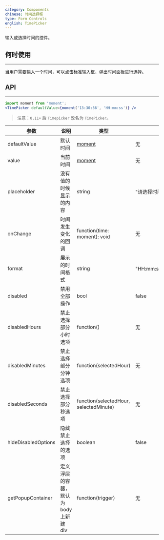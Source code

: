 ```yaml
---
category: Components
chinese: 时间选择框
type: Form Controls
english: TimePicker
---
```


输入或选择时间的控件。

## 何时使用
--------

当用户需要输入一个时间，可以点击标准输入框，弹出时间面板进行选择。

## API
---

```jsx
import moment from 'moment';
<TimePicker defaultValue={moment('13:30:56', 'HH:mm:ss')} />
```

> 注意：`0.11+` 后 `Timepicker` 改名为 `TimePicker`。

| 参数                 | 说明 | 类型 | 默认值 |
|---------------------|-----|-----|-------|
| defaultValue        | 默认时间 | [moment](http://momentjs.com/) | 无 |
| value               | 当前时间 | [moment](http://momentjs.com/) | 无 |
| placeholder         | 没有值的时候显示的内容 | string | "请选择时间" |
| onChange            | 时间发生变化的回调     | function(time: moment): void | 无 |
| format              | 展示的时间格式 | string | "HH:mm:ss"、"HH:mm"、"mm:ss" |
| disabled            | 禁用全部操作 | bool | false |
| disabledHours       | 禁止选择部分小时选项 | function() | 无 |
| disabledMinutes     | 禁止选择部分分钟选项 | function(selectedHour) | 无 |
| disabledSeconds     | 禁止选择部分秒选项 | function(selectedHour, selectedMinute) | 无 |
| hideDisabledOptions | 隐藏禁止选择的选项 | boolean | false |
| getPopupContainer   | 定义浮层的容器，默认为 body 上新建 div | function(trigger) | 无 |

<style>.code-box-demo .ant-time-picker { margin: 0 8px 12px 0; }</style>
